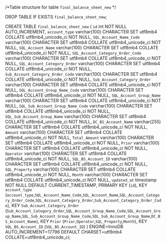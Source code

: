 /*Table structure for table `final_balance_sheet_new` */

DROP TABLE IF EXISTS `final_balance_sheet_new`;

CREATE TABLE `final_balance_sheet_new` (
  `id` int NOT NULL AUTO_INCREMENT,
  `account_type` varchar(100) CHARACTER SET utf8mb4 COLLATE utf8mb4_unicode_ci NOT NULL,
  `SQL_Account_Name_Code` varchar(100) CHARACTER SET utf8mb4 COLLATE utf8mb4_unicode_ci NOT NULL,
  `SQL_Account_Name` varchar(100) CHARACTER SET utf8mb4 COLLATE utf8mb4_unicode_ci NOT NULL,
  `SQL_Account_Category_Order_Code` varchar(100) CHARACTER SET utf8mb4 COLLATE utf8mb4_unicode_ci NOT NULL,
  `SQL_Account_Category_Order` varchar(100) CHARACTER SET utf8mb4 COLLATE utf8mb4_unicode_ci NOT NULL,
  `Sub_Account_Category_Order_Code` varchar(100) CHARACTER SET utf8mb4 COLLATE utf8mb4_unicode_ci NOT NULL,
  `Sub_Account_Category_Order` varchar(100) CHARACTER SET utf8mb4 COLLATE utf8mb4_unicode_ci NOT NULL,
  `SQL_Account_Group_Name_Code` varchar(100) CHARACTER SET utf8mb4 COLLATE utf8mb4_unicode_ci NOT NULL,
  `SQL_Account_Group_Name` varchar(100) CHARACTER SET utf8mb4 COLLATE utf8mb4_unicode_ci NOT NULL,
  `SQL_Sub_Account_Group_Name_Code` varchar(100) CHARACTER SET utf8mb4 COLLATE utf8mb4_unicode_ci NOT NULL,
  `SQL_Sub_Account_Group_Name` varchar(100) CHARACTER SET utf8mb4 COLLATE utf8mb4_unicode_ci NOT NULL,
  `DC_BS_Account_Name` varchar(255) CHARACTER SET utf8mb4 COLLATE utf8mb4_unicode_ci NOT NULL,
  `Amount` varchar(100) CHARACTER SET utf8mb4 COLLATE utf8mb4_unicode_ci NOT NULL,
  `Total_Amount` varchar(100) CHARACTER SET utf8mb4 COLLATE utf8mb4_unicode_ci NOT NULL,
  `Prior` varchar(100) CHARACTER SET utf8mb4 COLLATE utf8mb4_unicode_ci NOT NULL,
  `Operator` varchar(100) CHARACTER SET utf8mb4 COLLATE utf8mb4_unicode_ci NOT NULL,
  `SQL_BS_Account_ID` varchar(100) CHARACTER SET utf8mb4 COLLATE utf8mb4_unicode_ci NOT NULL,
  `SQL_Property` varchar(100) CHARACTER SET utf8mb4 COLLATE utf8mb4_unicode_ci NOT NULL,
  `Month` varchar(100) CHARACTER SET utf8mb4 COLLATE utf8mb4_unicode_ci NOT NULL,
  `updated_at` timestamp NOT NULL DEFAULT CURRENT_TIMESTAMP,
  PRIMARY KEY (`id`),
  KEY `account_type` (`account_type`,`SQL_Account_Name_Code`,`SQL_Account_Name`,`SQL_Account_Category_Order_Code`,`SQL_Account_Category_Order`,`Sub_Account_Category_Order_Code`),
  KEY `Sub_Account_Category_Order` (`Sub_Account_Category_Order`,`SQL_Account_Group_Name_Code`,`SQL_Account_Group_Name`,`SQL_Sub_Account_Group_Name_Code`,`SQL_Sub_Account_Group_Name`,`DC_BS_Account_Name`),
  KEY `Prior` (`Prior`,`Operator`,`SQL_Property`,`Month`),
  KEY `SQL_BS_Account_ID` (`SQL_BS_Account_ID`)
) ENGINE=InnoDB AUTO_INCREMENT=17796 DEFAULT CHARSET=utf8mb4 COLLATE=utf8mb4_unicode_ci;